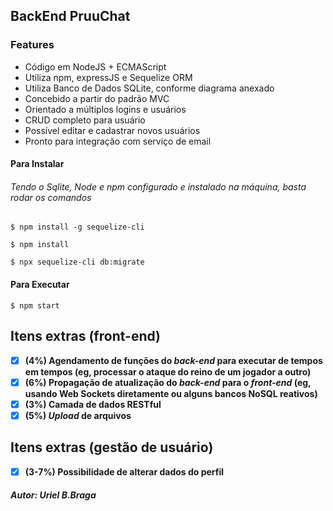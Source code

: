 ## BackEnd PruuChat

### Features

-  Código em NodeJS + ECMAScript
- Utiliza npm, expressJS e Sequelize ORM
- Utiliza Banco de Dados SQLite, conforme diagrama anexado
- Concebido a partir do padrão MVC
- Orientado a múltiplos logins e usuários
- CRUD completo para usuário
- Possível editar e cadastrar novos usuários
- Pronto para integração com serviço de email



#### Para Instalar

###### Tendo o Sqlite, Node e npm configurado e instalado na máquina, basta rodar os comandos

`$ npm install -g sequelize-cli`

`$ npm install`

`$ npx sequelize-cli db:migrate`

#### Para Executar
`$ npm start`

## Itens extras (front-end)

- [x]  **(4%) Agendamento de funções do *back-end* para executar de tempos em tempos (eg, processar o ataque do reino de um jogador a outro)**
- [x]  **(6%) Propagação de atualização do *back-end* para o *front-end* (eg, usando Web Sockets diretamente ou alguns bancos NoSQL reativos)**
- [x]  **(3%) Camada de dados RESTful**
- [x]  **(5%) *Upload* de arquivos**

## Itens extras (gestão de usuário)
- [x]  **(3-7%) Possibilidade de alterar dados do perfil**

##### Autor: Uriel B.Braga
